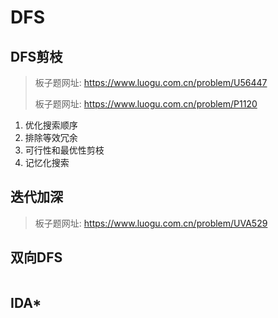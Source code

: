 # DFS

## DFS剪枝

> 板子题网址: https://www.luogu.com.cn/problem/U56447
>
> 板子题网址: https://www.luogu.com.cn/problem/P1120

1. 优化搜索顺序
2. 排除等效冗余
3. 可行性和最优性剪枝
4. 记忆化搜索

## 迭代加深

> 板子题网址: https://www.luogu.com.cn/problem/UVA529

## 双向DFS

```cpp

```

## IDA*

```cpp

```
